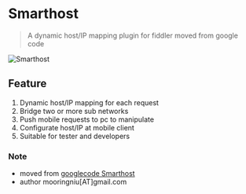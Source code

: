 Smarthost
=========

> A dynamic host/IP mapping plugin for fiddler moved from google code 

![Smarthost](https://raw.githubusercontent.com/mooring/smarthost/master/wiki/imgs/Smarthost-en.png)

## Feature ##
1. Dynamic host/IP mapping for each request
2. Bridge two or more sub networks 
3. Push mobile requests to pc to manipulate
4. Configurate host/IP at mobile client
5. Suitable for tester and developers


### Note ###
* moved from [googlecode Smarthost](http://code.google.com/p/smarthost)
* author mooringniu[AT]gmail.com